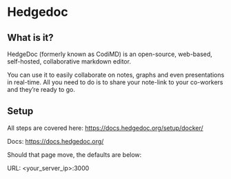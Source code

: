# Hedgedoc

## What is it?
HedgeDoc (formerly known as CodiMD) is an open-source, web-based, self-hosted, collaborative markdown editor.

You can use it to easily collaborate on notes, graphs and even presentations in real-time. All you need to do is to share your note-link to your co-workers and they’re ready to go.

## Setup
All steps are covered here: https://docs.hedgedoc.org/setup/docker/

Docs: https://docs.hedgedoc.org/

Should that page move, the defaults are below:

URL: <your_server_ip>:3000



